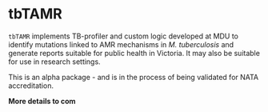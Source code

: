 # tbTAMR

`tbTAMR` implements TB-profiler and custom logic developed at MDU to identify mutations linked to AMR mechanisms in _M. tuberculosis_ and generate reports suitable for public health in Victoria. It may also be suitable for use in research settings.

This is an alpha package - and is in the process of being validated for NATA accreditation.


**More details to com**